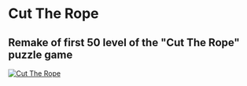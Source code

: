 # Cut The Rope

## Remake of first 50 level of the "Cut The Rope" puzzle game

[![ Cut The Rope ](https://markdown-videos-api.jorgenkh.no/youtube/oEQXboGHfoo)](https://youtu.be/oEQXboGHfoo)
